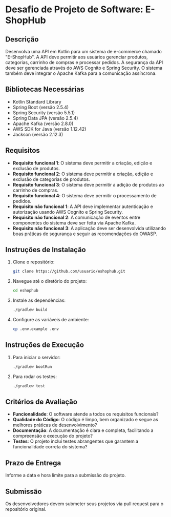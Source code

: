 # Desafio de Projeto de Software: E-ShopHub

## Descrição
Desenvolva uma API em Kotlin para um sistema de e-commerce chamado "E-ShopHub". A API deve permitir aos usuários gerenciar produtos, categorias, carrinho de compras e processar pedidos. A segurança da API deve ser gerenciada através do AWS Cognito e Spring Security. O sistema também deve integrar o Apache Kafka para a comunicação assíncrona.

## Bibliotecas Necessárias
- Kotlin Standard Library
- Spring Boot (versão 2.5.4)
- Spring Security (versão 5.5.1)
- Spring Data JPA (versão 2.5.4)
- Apache Kafka (versão 2.8.0)
- AWS SDK for Java (versão 1.12.42)
- Jackson (versão 2.12.3)

## Requisitos
- **Requisito funcional 1**: O sistema deve permitir a criação, edição e exclusão de produtos.
- **Requisito funcional 2**: O sistema deve permitir a criação, edição e exclusão de categorias de produtos.
- **Requisito funcional 3**: O sistema deve permitir a adição de produtos ao carrinho de compras.
- **Requisito funcional 4**: O sistema deve permitir o processamento de pedidos.
- **Requisito não funcional 1**: A API deve implementar autenticação e autorização usando AWS Cognito e Spring Security.
- **Requisito não funcional 2**: A comunicação de eventos entre componentes do sistema deve ser feita via Apache Kafka.
- **Requisito não funcional 3**: A aplicação deve ser desenvolvida utilizando boas práticas de segurança e seguir as recomendações do OWASP.

## Instruções de Instalação
1. Clone o repositório:
    ```sh
    git clone https://github.com/usuario/eshophub.git
    ```
2. Navegue até o diretório do projeto:
    ```sh
    cd eshophub
    ```
3. Instale as dependências:
    ```sh
    ./gradlew build
    ```
4. Configure as variáveis de ambiente:
    ```sh
    cp .env.example .env
    ```

## Instruções de Execução
1. Para iniciar o servidor:
    ```sh
    ./gradlew bootRun
    ```
2. Para rodar os testes:
    ```sh
    ./gradlew test
    ```

## Critérios de Avaliação
- **Funcionalidade**: O software atende a todos os requisitos funcionais?
- **Qualidade do Código**: O código é limpo, bem organizado e segue as melhores práticas de desenvolvimento?
- **Documentação**: A documentação é clara e completa, facilitando a compreensão e execução do projeto?
- **Testes**: O projeto inclui testes abrangentes que garantem a funcionalidade correta do sistema?

## Prazo de Entrega
Informe a data e hora limite para a submissão do projeto.

## Submissão
Os desenvolvedores devem submeter seus projetos via pull request para o repositório original.
